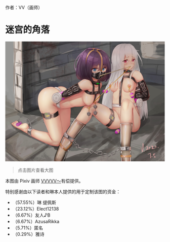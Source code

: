 作者：VV（画师）

# 迷宫的角落
![](./迷宫的角落_low.jpg)

> 点击图片查看大图

本图由 Pixiv 画师 [VVVVV～](https://www.pixiv.net/en/users/44348035)有偿提供。

特别感谢由以下读者和琳本人提供的用于定制该图的资金：

- （57.55%）琳 缇佩斯
- （23.12%）Elect12138
- （6.67%）友人♪B
- （6.67%）AzusaRikka
- （5.71%）匿名
- （0.29%）雅诗
